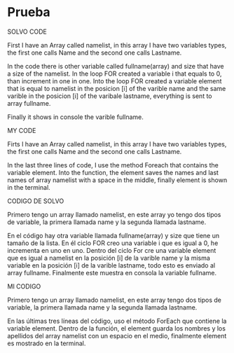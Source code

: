# Prueba

SOLVO CODE

First I have an Array called namelist, in this array I have two variables types, the first one calls Name and the second one calls Lastname.

In the code there is other variable called fullname(array) and size that have a size of the namelist. In the loop FOR created a variable i that equals to 0, than increment in one in one. Into the loop FOR created a variable element that is equal to namelist in the posicion [i] of the varible name and the same varible in the posicion [i] of the varibale lastname, everything is sent to array fullname.

Finally it shows in console the varible fullname.

MY CODE

Firts I have an Array called namelist, in this array I have two variables types, the first one calls Name and the second one calls Lastname.

In the last three lines of code, I use the method Foreach that contains the variable element. Into the function, the element saves the names and last names of array namelist with a space in the middle, 
finally element is shown in the terminal.

CODIGO DE SOLVO 

Primero tengo un array llamado namelist, en este array yo tengo dos tipos de variable, la primera llamada name y la segunda llamada lastname.

En el código hay otra variable llamada fullname(array) y size que tiene un tamaño de la lista. En él
ciclo FOR creo una variable i que es igual a 0, he incrementa en uno en uno. Dentro del ciclo For cre una
variable element que es igual a namelist en la posición [i] de la varible name y la misma variable en la 
posición [i] de la varible lastname, todo esto es enviado al array fullname.
Finalmente este muestra en consola la variable fullname.

MI CODIGO

Primero tengo un array llamado namelist, en este array tengo dos tipos de variable, la primera llamada name y la segunda llamada lastname.

En las últimas tres líneas del código, uso el método ForEach que contiene la variable element. Dentro de la
función, el element guarda los nombres y los apellidos del array namelist con un espacio en el medio, 
finalmente element es mostrado en la terminal.


